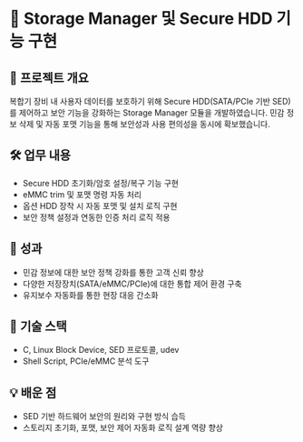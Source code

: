# 🔹 Storage Manager 및 Secure HDD 기능 구현

## 📌 프로젝트 개요
복합기 장비 내 사용자 데이터를 보호하기 위해 Secure HDD(SATA/PCIe 기반 SED)를 제어하고 보안 기능을 강화하는 Storage Manager 모듈을 개발하였습니다. 민감 정보 삭제 및 자동 포맷 기능을 통해 보안성과 사용 편의성을 동시에 확보했습니다.

## 🛠️ 업무 내용
- Secure HDD 초기화/암호 설정/복구 기능 구현
- eMMC trim 및 포맷 명령 자동 처리
- 옵션 HDD 장착 시 자동 포맷 및 설치 로직 구현
- 보안 정책 설정과 연동한 인증 처리 로직 적용

## 🌟 성과
- 민감 정보에 대한 보안 정책 강화를 통한 고객 신뢰 향상
- 다양한 저장장치(SATA/eMMC/PCIe)에 대한 통합 제어 환경 구축
- 유지보수 자동화를 통한 현장 대응 간소화

## 🧪 기술 스택
- C, Linux Block Device, SED 프로토콜, udev
- Shell Script, PCIe/eMMC 분석 도구

## 💡 배운 점
- SED 기반 하드웨어 보안의 원리와 구현 방식 습득
- 스토리지 초기화, 포맷, 보안 제어 자동화 로직 설계 역량 향상
